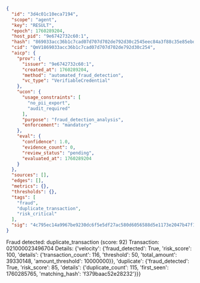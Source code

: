 ```json
{
  "id": "3d4c01c10eca7194",
  "scope": "agent",
  "key": "RESULT",
  "epoch": 1760289204,
  "host_pid": "9e6742732c60:1",
  "hash": "869033acc36b1c7cad07d707d702de792d30c2545eec84a3f88c35e85ebddfcf",
  "cid": "QmV1869033acc36b1c7cad07d707d702de792d30c254",
  "aicp": {
    "prov": {
      "issuer": "9e6742732c60:1",
      "created_at": 1760289204,
      "method": "automated_fraud_detection",
      "vc_type": "VerifiableCredential"
    },
    "ucon": {
      "usage_constraints": [
        "no_pii_export",
        "audit_required"
      ],
      "purpose": "fraud_detection_analysis",
      "enforcement": "mandatory"
    },
    "eval": {
      "confidence": 1.0,
      "evidence_count": 0,
      "review_status": "pending",
      "evaluated_at": 1760289204
    }
  },
  "sources": [],
  "edges": [],
  "metrics": {},
  "thresholds": {},
  "tags": [
    "fraud",
    "duplicate_transaction",
    "risk_critical"
  ],
  "sig": "4c795ec14a9967be9230dc6f5e5df27ac580d6056588d5e1173e2047b47f149a"
}
```

Fraud detected: duplicate_transaction (score: 92)
Transaction: 021000023496704
Details: {'velocity': {'fraud_detected': True, 'risk_score': 100, 'details': {'transaction_count': 116, 'threshold': 50, 'total_amount': 39330148, 'amount_threshold': 10000000}}, 'duplicate': {'fraud_detected': True, 'risk_score': 85, 'details': {'duplicate_count': 115, 'first_seen': 1760285765, 'matching_hash': 'f379baac52e28232'}}}